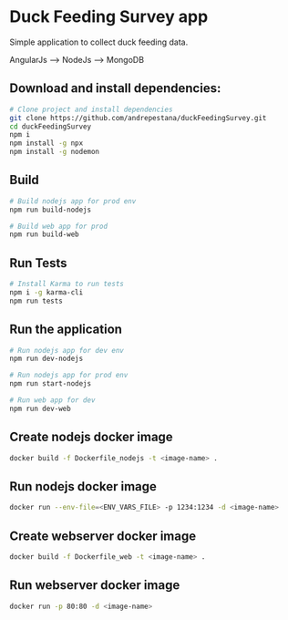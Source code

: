 # Duck Feeding Survey app #

Simple application to collect duck feeding data.

AngularJs --> NodeJs --> MongoDB

## Download and install dependencies: ##
```bash
# Clone project and install dependencies
git clone https://github.com/andrepestana/duckFeedingSurvey.git 
cd duckFeedingSurvey
npm i
npm install -g npx
npm install -g nodemon
```
## Build ##
```bash
# Build nodejs app for prod env
npm run build-nodejs

# Build web app for prod
npm run build-web

```
## Run Tests ##
```bash
# Install Karma to run tests
npm i -g karma-cli
npm run tests
```

## Run the application ##
```bash
# Run nodejs app for dev env
npm run dev-nodejs

# Run nodejs app for prod env
npm run start-nodejs

# Run web app for dev
npm run dev-web
```

## Create nodejs docker image ##
```bash
docker build -f Dockerfile_nodejs -t <image-name> .
```
## Run nodejs docker image ##
```bash
docker run --env-file=<ENV_VARS_FILE> -p 1234:1234 -d <image-name>
```

## Create webserver docker image ##
```bash
docker build -f Dockerfile_web -t <image-name> .
```

## Run webserver docker image ##
```bash
docker run -p 80:80 -d <image-name>
```